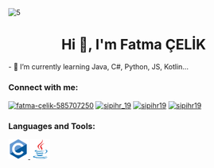 <img width="907" alt="5" src="https://github.com/user-attachments/assets/f3910bef-571e-42ff-af27-e42af55d4e81">




<h1 align="center">Hi 👋, I'm Fatma ÇELİK</h1>
- 🌱 I’m currently learning Java, C#, Python, JS, Kotlin...

<h3 align="left">Connect with me:</h3>
<p align="left">
<a href="[https://linkedin.com/in/fatma-çelik-585707250](https://www.linkedin.com/in/fatmaacelik/)" target="blank"><img align="center" src="https://raw.githubusercontent.com/rahuldkjain/github-profile-readme-generator/master/src/images/icons/Social/linked-in-alt.svg" alt="fatma-çelik-585707250" height="30" width="40" /></a>
<a href="https://instagram.com/sipihr_19" target="blank"><img align="center" src="https://raw.githubusercontent.com/rahuldkjain/github-profile-readme-generator/master/src/images/icons/Social/instagram.svg" alt="sipihr_19" height="30" width="40" /></a>
<a href="https://www.hackerrank.com/sipihr19" target="blank"><img align="center" src="https://raw.githubusercontent.com/rahuldkjain/github-profile-readme-generator/master/src/images/icons/Social/hackerrank.svg" alt="sipihr19" height="30" width="40" /></a>
<a href="https://www.leetcode.com/sipihr19" target="blank"><img align="center" src="https://raw.githubusercontent.com/rahuldkjain/github-profile-readme-generator/master/src/images/icons/Social/leet-code.svg" alt="sipihr19" height="30" width="40" /></a>
</p>

<h3 align="left">Languages and Tools:</h3>
<p align="left"> <a href="https://www.cprogramming.com/" target="_blank" rel="noreferrer"> <img src="https://raw.githubusercontent.com/devicons/devicon/master/icons/c/c-original.svg" alt="c" width="40" height="40"/> </a> <a href="https://www.java.com" target="_blank" rel="noreferrer"> <img src="https://raw.githubusercontent.com/devicons/devicon/master/icons/java/java-original.svg" alt="java" width="40" height="40"/> </a> </p>
